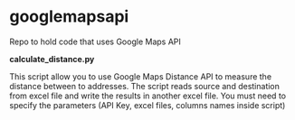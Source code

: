 # googlemapsapi
Repo to hold code that uses Google Maps API

**calculate_distance.py**

This script allow you to use Google Maps Distance API to measure the distance between to addresses. The script reads source and destination from excel file and write the results in another excel file. You must need to specify the parameters (API Key, excel files, columns names inside script)